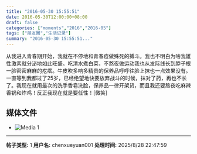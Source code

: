 ```yaml
---
title: "2016-05-30 15:55:51"
date: 2016-05-30T12:00:00+08:00
draft: false
categories: ["moments","2016","2016-05"]
tags: ["朋友圈","生活记录"]
summary: "2016-05-30 15:55:51..."
---
```


从我进入青春期开始，我就在不停地和青春痘做殊死的搏斗。我也不明白为啥我雄性激素就分泌地如此旺盛。吃清水煮白菜，不熬夜做运动我也从发际线长到脖子根一脸密密麻麻的疙瘩。牛皮吹多响多精贵的保养品呼呼往脸上抹也一点效果没有。一直等到我都过了25岁，已经绝望地快要放弃战斗的时候，抹对了药，再也不长了。我现在就用最次的洗手香皂洗脸，保养品一律开架货，而且我还要熬夜吃麻辣香锅和炸鸡！反正我现在就是要任性！[微笑]

## 媒体文件

- ![Media 1](/Moments/photos/2016-05-30/201605301555510.jpg)

---

**帖子类型:** 1
**用户名:** chenxueyuan001
**处理时间:** 2025/8/28 22:47:59